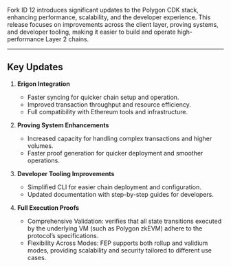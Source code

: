 Fork ID 12 introduces significant updates to the Polygon CDK stack, enhancing performance, scalability, and the developer experience. This release focuses on improvements across the client layer, proving systems, and developer tooling, making it easier to build and operate high-performance Layer 2 chains.

---

## Key Updates

1. **Erigon Integration**
   - Faster syncing for quicker chain setup and operation.
   - Improved transaction throughput and resource efficiency.
   - Full compatibility with Ethereum tools and infrastructure.

2. **Proving System Enhancements**
   - Increased capacity for handling complex transactions and higher volumes.
   - Faster proof generation for quicker deployment and smoother operations.

3. **Developer Tooling Improvements**
   - Simplified CLI for easier chain deployment and configuration.
   - Updated documentation with step-by-step guides for developers.

4. **Full Execution Proofs**
   - Comprehensive Validation: verifies that all state transitions executed by the underlying VM (such as Polygon zkEVM) adhere to the protocol’s specifications.
   - Flexibility Across Modes: FEP supports both rollup and validium modes, providing scalability and security tailored to different use cases.